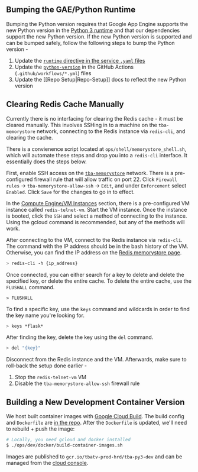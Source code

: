 ## Bumping the GAE/Python Runtime

Bumping the Python version requires that Google App Engine supports the new Python version in the [Python 3 runtime](https://cloud.google.com/appengine/docs/standard/python3/runtime) and that our dependencies support the new Python version. If the new Python version is supported and can be bumped safely, follow the following steps to bump the Python version -

1) Update the [`runtime` directive in the service `.yaml` files](https://cloud.google.com/appengine/docs/standard/python3/config/appref)
2) Update the [`python-version`](https://docs.github.com/en/actions/guides/building-and-testing-python#specifying-a-python-version) in the GitHub Actions (`.github/workflows/*.yml`) files
3) Update the [[Repo Setup|Repo-Setup]] docs to reflect the new Python version

## Clearing Redis Cache Manually

Currently there is no interfacing for clearing the Redis cache - it must be cleared manually. This involves SSHing in to a machine on the `tba-memorystore` network, connecting to the Redis instance via `redis-cli`, and clearing the cache.

There is a convienence script located at `ops/shell/memorystore_shell.sh`, which will automate these steps and drop you into a `redis-cli` interface. It essentially does the steps below.

First, enable SSH access on the [`tba-memorystore`](https://console.cloud.google.com/networking/networks/details/tba-memorystore) network. There is a pre-configured firewall rule that will allow traffic on port 22. Click `Firewall rules` -> `tba-memorystore-allow-ssh` -> `Edit`, and under `Enforcement` select `Enabled`. Click `Save` for the changes to go in to effect.

In the [Compute Engine/VM Instances](https://console.cloud.google.com/compute/instances) section, there is a pre-configured VM instance called `redis-telnet-vm`. Start the VM instance. Once the instance is booted, click the `SSH` and select a method of connecting to the instance. Using the gcloud command is recommended, but any of the methods will work.

After connecting to the VM, connect to the Redis instance via `redis-cli`. The command with the IP address should be in the bash history of the VM. Otherwise, you can find the IP address on the [Redis memorystore page](https://console.cloud.google.com/memorystore/redis/instances).

```bash
> redis-cli -h {ip_address}
```

Once connected, you can either search for a key to delete and delete the specified key, or delete the entire cache. To delete the entire cache, use the `FLUSHALL` command.

```
> FLUSHALL
```

To find a specific key, use the `keys` command and wildcards in order to find the key name you're looking for.

```bash
> keys *flask*
```

After finding the key, delete the key using the `del` command.

```bash
> del "{key}"
```

Disconnect from the Redis instance and the VM. Afterwards, make sure to roll-back the setup done earlier -

1) Stop the `redis-telnet-vm` VM
2) Disable the `tba-memorystore-allow-ssh` firewall rule


## Building a New Development Container Version

We host built container images with [Google Cloud Build](https://cloud.google.com/cloud-build). The build config and `Dockerfile` are [in the repo](https://github.com/the-blue-alliance/the-blue-alliance/tree/py3/ops/dev/docker). After the `Dockerfile` is updated, we'll need to rebuild + push the image:

```bash
# Locally, you need gcloud and docker installed
$ ./ops/dev/docker/build-container-images.sh
```

Images are published to `gcr.io/tbatv-prod-hrd/tba-py3-dev` and can be managed from the [cloud console](https://console.cloud.google.com/gcr).
